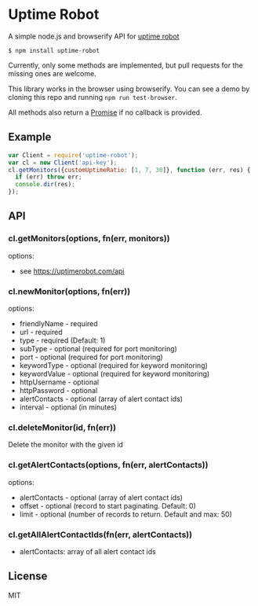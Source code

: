 # Uptime Robot

A simple node.js and browserify API for [uptime robot](http://uptimerobot.com/api)

    $ npm install uptime-robot

Currently, only some methods are implemented, but pull requests for the missing ones are welcome.

This library works in the browser using browserify.  You can see a demo by cloning this repo and running `npm run test-browser`.

All methods also return a [Promise](https://www.promisejs.org/) if no callback is provided.

## Example

```javascript
var Client = require('uptime-robot');
var cl = new Client('api-key');
cl.getMonitors({customUptimeRatio: [1, 7, 30]}, function (err, res) {
  if (err) throw err;
  console.dir(res);
});
```

## API

### cl.getMonitors(options, fn(err, monitors))

options:

 - see https://uptimerobot.com/api

### cl.newMonitor(options, fn(err))

options:

 - friendlyName - required
 - url - required
 - type - required (Default: 1)
 - subType - optional (required for port monitoring)
 - port - optional (required for port monitoring)
 - keywordType - optional (required for keyword monitoring)
 - keywordValue - optional (required for keyword monitoring)
 - httpUsername - optional
 - httpPassword - optional
 - alertContacts - optional (array of alert contact ids)
 - interval - optional (in minutes)

### cl.deleteMonitor(id, fn(err))

Delete the monitor with the given id


### cl.getAlertContacts(options, fn(err, alertContacts))

options:

 - alertContacts - optional (array of alert contact ids)
 - offset - optional (record to start paginating. Default: 0)
 - limit - optional (number of records to return. Default and max: 50)


### cl.getAllAlertContactIds(fn(err, alertContacts))

- alertContacts: array of all alert contact ids

## License

  MIT
